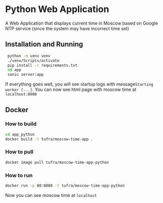 # Python Web Application

A Web Application that displays current time in Moscow based on Google NTP service (since the system may have incorrect time set)

## Installation and Running

```bash
 python -m venv venv
 ./venv/Scripts/activate
 pip install -r requirements.txt
 cd app
 sanic server:app
```

If everything goes well, you will see startup logs with message`Starting worker [...]`. You can now see html page with moscow time at `localhost:8000`

## Docker

### How to build

```bash
cd app_python
docker build -t tufra/moscow-time-app .
```

### How to pull

```bash
docker image pull tufra/moscow-time-app-python
```

### How to run

```bash
docker run -p 80:8080 -t tufra/moscow-time-app-python
```

Now you can see moscow time at `localhost`
